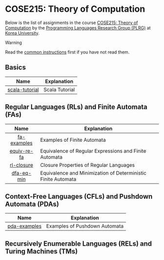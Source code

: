 # COSE215: Theory of Computation

Below is the list of assignments in the course [COSE215: Theory of
Computation](https://plrg.korea.ac.kr/courses/cose215/) by the [Programming
Languages Research Group (PLRG)](https://plrg.korea.ac.kr/) at [Korea
University](https://korea.ac.kr).

> [!WARNING]
>
> Read the [common instructions](/scala.md) first if you have not read them.

## Basics

| Name                                               | Explanation                                                                                             |
| :------------------------------------------------: | ------------------------------------------------------------------------------------------------------- |
| [scala-tutorial](/scala/scala-tutorial/README.md)  | Scala Tutorial                                                                                          |

## Regular Languages (RLs) and Finite Automata (FAs)

| Name                                               | Explanation                                                                                             |
| :------------------------------------------------: | ------------------------------------------------------------------------------------------------------- |
| [fa-examples](/cose215/fa-examples/README.md)      | Examples of Finite Automata                                                                             |
| [equiv-re-fa](/cose215/equiv-re-fa/README.md)      | Equivalence of Regular Expressions and Finite Automata                                                  |
| [rl-closure](/cose215/rl-closure/README.md)        | Closure Properties of Regular Languages                                                                 |
| [dfa-eq-min](/cose215/dfa-eq-min/README.md)        | Equivalence and Minimization of Deterministic Finite Automata                                           |

## Context-Free Languages (CFLs) and Pushdown Automata (PDAs)

| Name                                               | Explanation                                                                                             |
| :------------------------------------------------: | ------------------------------------------------------------------------------------------------------- |
| [pda-examples](/cose215/pda-examples/README.md)    | Examples of Pushdown Automata                                                                           |

## Recursively Enumerable Languages (RELs) and Turing Machines (TMs)
